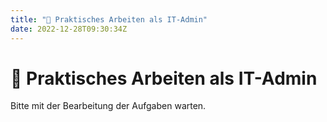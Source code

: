 ```yaml
---
title: "📝 Praktisches Arbeiten als IT-Admin"
date: 2022-12-28T09:30:34Z
---
```


# 📝 Praktisches Arbeiten als IT-Admin

Bitte mit der Bearbeitung der Aufgaben warten.